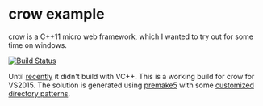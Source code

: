 # crow example #

[crow](https://github.com/ipkn/crow) is a C++11 micro web framework, which I wanted to try out for some time on windows.

[![Build Status](https://travis-ci.org/d-led/crow_example.svg)](https://travis-ci.org/d-led/crow_example)

Until [recently](https://github.com/ipkn/crow/commit/686e5e220b782ef47b5c59271a946bd9603de1d1) it didn't build with VC++. This is a working build for crow for VS2015. The solution is generated using [premake5](https://github.com/premake/premake-core/wiki) with some [customized directory patterns](https://github.com/d-led/premake-meta-cpp).
